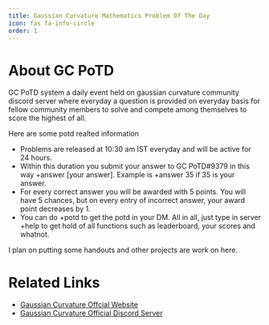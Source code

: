 ```yaml
---
title: Gaussian Curvature Mathematics Problem Of The Day
icon: fas fa-info-circle
order: 1
---
```


# About GC PoTD
GC PoTD system a daily event held on gaussian curvature community discord server where everyday a question is provided on everyday basis for fellow community members to solve and compete among themselves to score the highest of all.

Here are some potd realted information
- Problems are released at 10:30 am IST everyday and will be active for 24 hours. 
- Within this duration you submit your answer to GC PoTD#9379 in this way +answer [your answer]. Example is +answer 35 if 35 is your answer.
- For every correct answer you will be awarded with 5 points. You will have 5 chances, but on every entry of incorrect answer, your award point decreases by 1.
- You can do +potd to get the potd in your DM. All in all, just type in server +help to get hold of all functions such as leaderboard, your scores and whatnot.

I plan on putting some handouts and other projects are work on here.

# Related Links
- [Gaussian Curvature Offcial Website](https://gcurvature.vercel.app/)
- [Gaussian Curvature Official Discord Server](https://discord.gg/MEszPNra6j)


